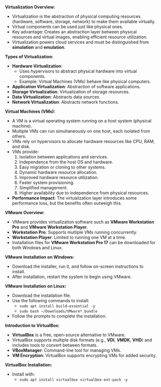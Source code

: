 **Virtualization Overview:**
- Virtualization is the abstraction of physical computing resources (hardware, software, storage, network) to make them available virtually.
- Virtual components can be used just like physical ones.
- Key advantage: Creates an abstraction layer between physical resources and virtual images, enabling efficient resource utilization.
- Virtualization powers cloud services and must be distinguished from **simulation** and **emulation**.

**Types of Virtualization:**
- **Hardware Virtualization**:
    - Uses hypervisors to abstract physical hardware into virtual components.
    - Example: Virtual Machines (VMs) behave like physical computers.
- **Application Virtualization**: Abstraction of software applications.
- **Storage Virtualization**: Virtualization of storage resources.
- **Data Virtualization**: Abstracts data sources.
- **Network Virtualization**: Abstracts network functions.

**Virtual Machines (VMs):**
- A VM is a virtual operating system running on a host system (physical machine).
- Multiple VMs can run simultaneously on one host, each isolated from others.
- VMs rely on hypervisors to allocate hardware resources like CPU, RAM, and disk.
- VMs provide:
    1. Isolation between applications and services.
    2. Independence from the host OS and hardware.
    3. Easy migration or cloning to other systems.
    4. Dynamic hardware resource allocation.
    5. Improved hardware resource utilization.
    6. Faster system provisioning.
    7. Simplified management.
    8. Higher availability due to independence from physical resources.
- **Performance Impact**: The virtualization layer introduces some performance loss, but the benefits often outweigh this.

**VMware Overview:**
- VMware provides virtualization software such as **VMware Workstation Pro** and **VMware Workstation Player**.
- **Workstation Pro**: Supports multiple VMs running concurrently.
- **Workstation Player**: Limited to running one VM at a time.
- Installation files for **VMware Workstation Pro 17** can be downloaded for both Windows and Linux.

**VMware Installation on Windows:**
- Download the installer, run it, and follow on-screen instructions to install.
- After installation, restart the system to begin using VMware.

**VMware Installation on Linux:**
- Download the installation file.
- Use the following commands to install:
    - `sudo apt install build-essential -y`
    - `sudo bash ~/Downloads/VMware*.bundle`
- Follow the prompts to complete the installation.

**Introduction to VirtualBox:**
- **VirtualBox** is a free, open-source alternative to VMware.
- VirtualBox supports multiple disk formats (e.g., **VDI**, **VMDK**, **VHD**) and includes tools to convert between formats.
- **VBoxManager**: Command-line tool for managing VMs.
- **VM Encryption**: VirtualBox supports encrypting VMs for added security.

**VirtualBox Installation:**
- Install with:
    - `sudo apt install virtualbox virtualbox-ext-pack -y`